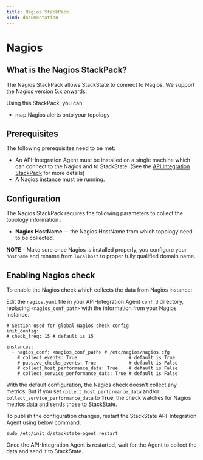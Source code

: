 ```yaml
---
title: Nagios StackPack
kind: documentation
---
```


# Nagios

## What is the Nagios StackPack?

The Nagios StackPack allows StackState to connect to Nagios. We support the Nagios version 5.x onwards.

Using this StackPack, you can:

* map Nagios alerts onto your topology

## Prerequisites

The following prerequisites need to be met:

* An API-Integration Agent must be installed on a single machine which can connect to the Nagios and to StackState. \(See the [API Integration StackPack](api-integration.md) for more details\)
* A Nagios instance must be running.

## Configuration

The Nagios StackPack requires the following parameters to collect the topology information :

* **Nagios HostName** -- the Nagios HostName from which topology need to be collected.

**NOTE** - Make sure once Nagios is installed properly, you configure your `hostname` and rename from `localhost` to proper fully qualified domain name.

## Enabling Nagios check

To enable the Nagios check which collects the data from Nagios instance:

Edit the `nagios.yaml` file in your API-Integration Agent `conf.d` directory, replacing `<nagios_conf_path>` with the information from your Nagios instance.

```text
# Section used for global Nagios check config
init_config:
# check_freq: 15 # default is 15

instances:
  - nagios_conf: <nagios_conf_path> # /etc/nagios/nagios.cfg
    # collect_events: True                   # default is True
    # passive_checks_events: True            # default is False
    # collect_host_performance_data: True    # default is False
    # collect_service_performance_data: True # default is False
```

With the default configuration, the Nagios check doesn’t collect any metrics. But if you set `collect_host_performance_data` and/or `collect_service_performance_data` to **True**, the check watches for Nagios metrics data and sends those to StackState.

To publish the configuration changes, restart the StackState API-Integration Agent using below command.

```text
sudo /etc/init.d/stackstate-agent restart
```

Once the API-Integration Agent is restarted, wait for the Agent to collect the data and send it to StackState.

